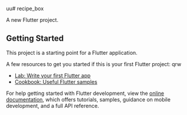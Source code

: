 uu# recipe_box

A new Flutter project.

## Getting Started

This project is a starting point for a Flutter application.

A few resources to get you started if this is your first Flutter project:
qrw
- [Lab: Write your first Flutter app](https://docs.flutter.dev/get-started/codelab)
- [Cookbook: Useful Flutter samples](https://docs.flutter.dev/cookbook)

For help getting started with Flutter development, view the
[online documentation](https://docs.flutter.dev/), which offers tutorials,
samples, guidance on mobile development, and a full API reference.
